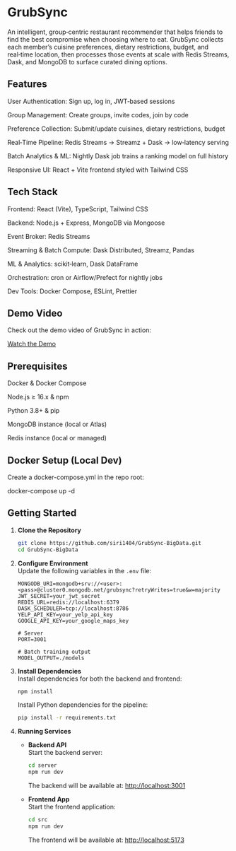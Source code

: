 # GrubSync

An intelligent, group‑centric restaurant recommender that helps friends to find the best compromise when choosing where to eat. GrubSync collects each member’s cuisine preferences, dietary restrictions, budget, and real‑time location, then processes those events at scale with Redis Streams, Dask, and MongoDB to surface curated dining options.

## Features

User Authentication: Sign up, log in, JWT‑based sessions

Group Management: Create groups, invite codes, join by code

Preference Collection: Submit/update cuisines, dietary restrictions, budget

Real‑Time Pipeline: Redis Streams → Streamz + Dask → low‑latency serving

Batch Analytics & ML: Nightly Dask job trains a ranking model on full history

Responsive UI: React + Vite frontend styled with Tailwind CSS

## Tech Stack
Frontend: React (Vite), TypeScript, Tailwind CSS

Backend: Node.js + Express, MongoDB via Mongoose

Event Broker: Redis Streams

Streaming & Batch Compute: Dask Distributed, Streamz, Pandas

ML & Analytics: scikit‑learn, Dask DataFrame

Orchestration: cron or Airflow/Prefect for nightly jobs

Dev Tools: Docker Compose, ESLint, Prettier
## Demo Video

Check out the demo video of GrubSync in action:

[Watch the Demo](https://github.com/siri1404/GrubSync/blob/main/Demo.mp4)


## Prerequisites
Docker & Docker Compose

Node.js ≥ 16.x & npm

Python 3.8+ & pip

MongoDB instance (local or Atlas)

Redis instance (local or managed)

## Docker Setup (Local Dev)
Create a docker-compose.yml in the repo root:

docker-compose up -d

## Getting Started

1. **Clone the Repository**  
    ```bash
    git clone https://github.com/siri1404/GrubSync-BigData.git
    cd GrubSync-BigData
    ```

2. **Configure Environment**  
    Update the following variables in the `.env` file:
    ```env
    MONGODB_URI=mongodb+srv://<user>:<pass>@cluster0.mongodb.net/grubsync?retryWrites=true&w=majority
    JWT_SECRET=your_jwt_secret
    REDIS_URL=redis://localhost:6379
    DASK_SCHEDULER=tcp://localhost:8786
    YELP_API_KEY=your_yelp_api_key
    GOOGLE_API_KEY=your_google_maps_key

    # Server
    PORT=3001

    # Batch training output
    MODEL_OUTPUT=./models
    ```

3. **Install Dependencies**  
    Install dependencies for both the backend and frontend:  
    ```bash
    npm install
    ```
    Install Python dependencies for the pipeline:  
    ```bash
    pip install -r requirements.txt
    ```

4. **Running Services**  
    - **Backend API**  
      Start the backend server:  
      ```bash
      cd server
      npm run dev
      ```
      The backend will be available at: [http://localhost:3001](http://localhost:3001)

    - **Frontend App**  
      Start the frontend application:  
      ```bash
      cd src
      npm run dev
      ```
      The frontend will be available at: [http://localhost:5173](http://localhost:5173)

